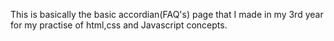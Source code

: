 This is basically the basic accordian(FAQ's) page that I made in my 3rd year for my practise of html,css and Javascript concepts.
